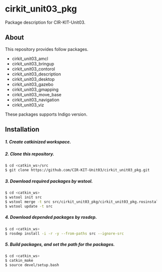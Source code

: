 # cirkit_unit03_pkg
Package description for CIR-KIT-Unit03.

## About
This repository provides follow packages.
- cirkit_unit03_amcl
- cirkit_unit03_bringup
- cirkit_unit03_contorol
- cirkit_unit03_description
- cirkit_unit03_desktop
- cirkit_unit03_gazebo
- cirkit_unit03_gmapping
- cirkit_unit03_move_base
- cirkit_unit03_navigation
- cirkit_unit03_viz

These packages supports Indigo version.

## Installation
##### 1. Create **catkinized**  workspace.
##### 2. Clone this repository.
```bash
$ cd <catkin_ws>/src
$ git clone https://github.com/CIR-KIT-Unit03/cirkit_unit03_pkg.git
```
##### 3. Download required packages by wstool.
```bash
$ cd <catkin_ws>
$ wstool init src
$ wstool merge -t src src/cirkit_unit03_pkg/cirkit_unit03_pkg.rosinstall
$ wstool update -t src
```
##### 4. Download depended packages by rosdep.
```bash
$ cd <catkin_ws>
$ rosdep install -i -r -y --from-paths src --ignore-src
```
##### 5. Build packages, and set the path for the packages.
```bash
$ cd <catkin_ws>
$ catkin_make
$ source devel/setup.bash
```
